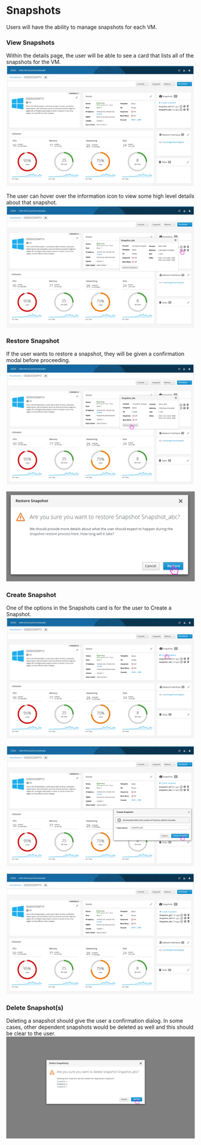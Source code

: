 # Snapshots
Users will have the ability to manage snapshots for each VM.

### View Snapshots
Within the details page, the user will be able to see a card that lists all of the snapshots for the VM.
![snapshots](img/snapshots.png)

The user can hover over the information icon to view some high level details about that snapshot.
![snapshotdetails](img/snapshot-details.png)

### Restore Snapshot
If the user wants to restore a snapshot, they will be given a confirmation modal before proceeding.
![restore](img/restore.png)

![restoreconfirmation](img/restore-confirmation.png)

### Create Snapshot
One of the options in the Snapshots card is for the user to Create a Snapshot.
![createsnapshot](img/create-snapshot.png)

![createsnapshot2](img/create-snapshot2.png)

![createsnapshot3](img/create-snapshot3.png)

### Delete Snapshot(s)
Deleting a snapshot should give the user a confirmation dialog. In some cases, other dependent snapshots would be deleted as well and this should be clear to the user.
![deletesnapshot](img/delete-snapshot.png)

